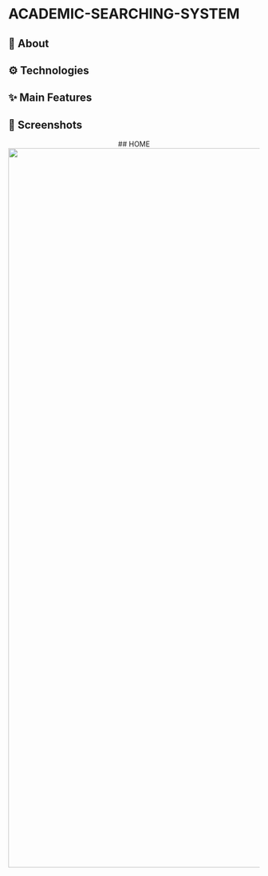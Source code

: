 # ACADEMIC-SEARCHING-SYSTEM

## :calling: About

## :gear: Technologies

## :sparkles: Main Features

## :camera_flash: Screenshots
<div align="center">
## HOME
<img width="1440" alt="giris" src="https://user-images.githubusercontent.com/80275552/225235537-5704fb82-7135-4355-8aa3-4c2acdff1989.png">
</div>

